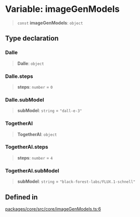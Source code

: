 # Variable: imageGenModels

> `const` **imageGenModels**: `object`

## Type declaration

### Dalle

> **Dalle**: `object`

### Dalle.steps

> **steps**: `number` = `0`

### Dalle.subModel

> **subModel**: `string` = `"dall-e-3"`

### TogetherAI

> **TogetherAI**: `object`

### TogetherAI.steps

> **steps**: `number` = `4`

### TogetherAI.subModel

> **subModel**: `string` = `"black-forest-labs/FLUX.1-schnell"`

## Defined in

[packages/core/src/core/imageGenModels.ts:6](https://github.com/ai16z/eliza/blob/d30d0a6e4929f1f9ad2fee78a425cc005922c069/packages/core/src/core/imageGenModels.ts#L6)
